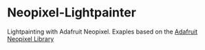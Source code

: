 # Neopixel-Lightpainter
Lightpainting with Adafruit Neopixel. Exaples based on the [Adafruit Neopixel Library](https://github.com/adafruit/Adafruit_NeoPixel)
